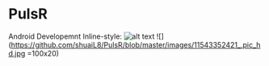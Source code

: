 # PulsR
Android Developemnt
Inline-style: 
![alt text](https://github.com/shuaiL8/PulsR/blob/master/images/11543352421_.pic_hd.jpg "Home Screen")
![](https://github.com/shuaiL8/PulsR/blob/master/images/11543352421_.pic_hd.jpg =100x20)
